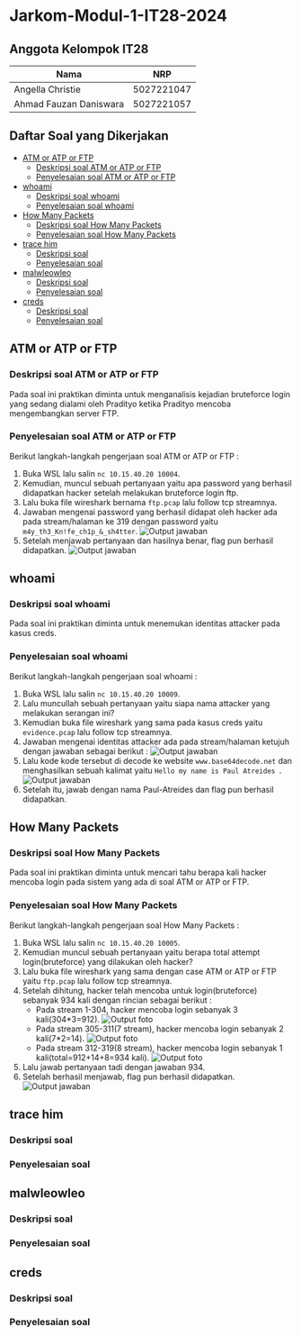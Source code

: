 # Jarkom-Modul-1-IT28-2024

## Anggota Kelompok IT28

| Nama  | NRP | 
| ----------- | ----------- |
| Angella Christie | 5027221047 | 
| Ahmad Fauzan Daniswara | 5027221057 | 

## Daftar Soal yang Dikerjakan

- [ATM or ATP or FTP](#ATM-or-ATP-or-FTP)
  - [Deskripsi soal ATM or ATP or FTP](#Deskripsi-soal-ATM-or-ATP-or-FTP)
  - [Penyelesaian soal ATM or ATP or FTP](#Penyelesaian-soal-ATM-or-ATP-or-FTP)
- [whoami](#whoami)
  - [Deskripsi soal whoami](#Deskripsi-soal-whoami)
  - [Penyelesaian soal whoami](#Penyelesaian-soal-whoami)
- [How Many Packets](#How-Many-Packets)
  - [Deskripsi soal How Many Packets](#Deskripsi-soal-How-Many-Packets)
  - [Penyelesaian soal How Many Packets](#Penyelesaian-soal-How-Many-Packets)
- [trace him](#trace-him)
  - [Deskripsi soal](#Deskripsi-soal)
  - [Penyelesaian soal](#Penyelesaian-soal)
- [malwleowleo](#malwleowleo)
  - [Deskripsi soal](#Deskripsi-soal)
  - [Penyelesaian soal](#Penyelesaian-soal)
- [creds](#creds)
  - [Deskripsi soal](#Deskripsi-soal)
  - [Penyelesaian soal](#Penyelesaian-soal)

## ATM or ATP or FTP 

### Deskripsi soal ATM or ATP or FTP

Pada soal ini praktikan diminta untuk menganalisis kejadian bruteforce login yang sedang dialami oleh Pradityo ketika Pradityo mencoba mengembangkan server FTP.
    
### Penyelesaian soal ATM or ATP or FTP

Berikut langkah-langkah pengerjaan soal ATM or ATP or FTP :
1. Buka WSL lalu salin `nc 10.15.40.20 10004`.
2. Kemudian, muncul sebuah pertanyaan yaitu apa password yang berhasil didapatkan hacker setelah melakukan bruteforce login ftp.
3. Lalu buka file wireshark bernama `ftp.pcap` lalu follow tcp streamnya.
4. Jawaban mengenai password yang berhasil didapat oleh hacker ada pada stream/halaman ke 319 dengan password yaitu `m4y_th3_Kn!fe_ch1p_&_sh4tter`.
   ![Output jawaban](https://i.imgur.com/ZoPv5O9.png)
5. Setelah menjawab pertanyaan dan hasilnya benar, flag pun berhasil didapatkan.
   ![Output jawaban](https://i.imgur.com/AEmjcnD.png)

## whoami

### Deskripsi soal whoami

Pada soal ini praktikan diminta untuk menemukan identitas attacker pada kasus creds.

### Penyelesaian soal whoami

Berikut langkah-langkah pengerjaan soal whoami :
1. Buka WSL lalu salin `nc 10.15.40.20 10009`.
2. Lalu muncullah sebuah pertanyaan yaitu siapa nama attacker yang melakukan serangan ini?
3. Kemudian buka file wireshark yang sama pada kasus creds yaitu `evidence.pcap` lalu follow tcp streamnya.
4. Jawaban mengenai identitas attacker ada pada stream/halaman ketujuh dengan jawaban sebagai berikut :
   ![Output jawaban](https://i.imgur.com/PQqBzDU.png)
5. Lalu kode kode tersebut di decode ke website `www.base64decode.net` dan menghasilkan sebuah kalimat yaitu `Hello my name is Paul Atreides
`.
   ![Output jawaban](https://i.imgur.com/9jZj0lX.png)
6. Setelah itu, jawab dengan nama Paul-Atreides dan flag pun berhasil didapatkan.   

## How Many Packets

### Deskripsi soal How Many Packets

Pada soal ini praktikan diminta untuk mencari tahu berapa kali hacker mencoba login pada sistem yang ada di soal ATM or ATP or FTP.

### Penyelesaian soal How Many Packets

Berikut langkah-langkah pengerjaan soal How Many Packets :
1. Buka WSL lalu salin `nc 10.15.40.20 10005`.
2. Kemudian muncul sebuah pertanyaan yaitu berapa total attempt login(bruteforce) yang dilakukan oleh hacker?
3. Lalu buka file wireshark yang sama dengan case ATM or ATP or FTP yaitu `ftp.pcap` lalu follow tcp streamnya.
4. Setelah dihitung, hacker telah mencoba untuk login(bruteforce) sebanyak 934 kali dengan rincian sebagai berikut :
    - Pada stream 1-304, hacker mencoba login sebanyak 3 kali(304*3=912).
      ![Output foto](https://i.imgur.com/Hx4Y7E4.png)
    - Pada stream 305-311(7 stream), hacker mencoba login sebanyak 2 kali(7*2=14).
      ![Output foto](https://i.imgur.com/d3SsoTQ.png)
    - Pada stream 312-319(8 stream), hacker mencoba login sebanyak 1 kali(total=912+14+8=934 kali).
      ![Output foto](https://i.imgur.com/ZoPv5O9.png)
5. Lalu jawab pertanyaan tadi dengan jawaban 934.
6. Setelah berhasil menjawab, flag pun berhasil didapatkan.
   ![Output jawaban](https://i.imgur.com/gvaocnM.png)

## trace him

### Deskripsi soal

### Penyelesaian soal

## malwleowleo

### Deskripsi soal

### Penyelesaian soal

## creds

### Deskripsi soal

### Penyelesaian soal
